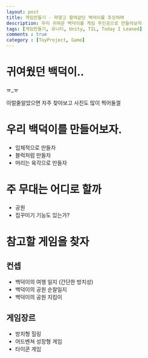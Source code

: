 ```yaml
---
layout: post
title: 게임만들기 - 햐얗고 찰떡같던 백덕이를 추모하며
description: 우리 귀여운 백덕이를 게임 주인공으로 만들어보자
tags: [게임만들기, 유니티, Unity, TIL, Today I Leaned]
comments : true
category : [ToyProject, Game]
---
```


# 귀여웠던 백덕이..

ㅠ_ㅠ

이럴줄알았으면 자주 찾아보고 사진도 많이 찍어둘껄

# 우리 백덕이를 만들어보자.

- 입체적으로 만들자
- 블럭처럼 만들자
- 머리는 육각으로 만들자


# 주 무대는 어디로 할까
- 공원
- 집꾸미기 기능도 있는가?




# 참고할 게임을 찾자

## 컨셉
- 백덕이의 여행 일지 (간단한 방치성)
- 백덕이의 공원 순찰일지
- 백덕이의 공원 지킴이

## 게임장르
- 방치형 힐링
- 어드벤쳐 성장형 게임
- 타이쿤 게임
